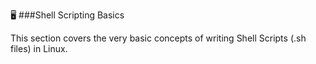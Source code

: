 🖥️ ###Shell Scripting Basics

This section covers the very basic concepts of writing Shell Scripts (.sh files) in Linux.
